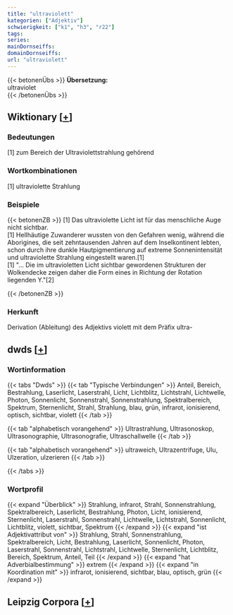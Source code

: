 ```yaml
---
title: "ultraviolett"
kategorien: ["Adjektiv"]
schwierigkeit: ["k1", "h3", "r22"]
tags:
series:
mainDornseiffs:
domainDornseiffs:
url: "ultraviolett"
---
```


{{< betonenÜbs >}}
**Übersetzung:**  
ultraviolet  
{{< /betonenÜbs >}}

## Wiktionary [[+](https://de.wiktionary.org/wiki/ultraviolett)]

### Bedeutungen
[1] zum Bereich der Ultraviolettstrahlung gehörend  

### Wortkombinationen
[1] ultraviolette Strahlung  

### Beispiele
{{< betonenZB >}}
[1] Das ultraviolette Licht ist für das menschliche Auge nicht sichtbar.  
[1] Hellhäutige Zuwanderer wussten von den Gefahren wenig, während die Aborigines, die seit zehntausenden Jahren auf dem Inselkontinent lebten, schon durch ihre dunkle Hautpigmentierung auf extreme Sonnenintensität und ultraviolette Strahlung eingestellt waren.[1]  
[1] "… Die im ultravioletten Licht sichtbar gewordenen Strukturen der Wolkendecke zeigen daher die Form eines in Richtung der Rotation liegenden Y."[2]  

{{< /betonenZB >}}
### Herkunft
Derivation (Ableitung) des Adjektivs violett mit dem Präfix ultra-  



## dwds [[+](https://www.dwds.de/wb/ultraviolett)]

### Wortinformation
{{< tabs "Dwds" >}}
{{< tab "Typische Verbindungen" >}}
Anteil, Bereich, Bestrahlung, Laserlicht, Laserstrahl, Licht, Lichtblitz, Lichtstrahl, Lichtwelle, Photon, Sonnenlicht, Sonnenstrahl, Sonnenstrahlung, Spektralbereich, Spektrum, Sternenlicht, Strahl, Strahlung, blau, grün, infrarot, ionisierend, optisch, sichtbar, violett
{{< /tab >}}

{{< tab "alphabetisch vorangehend" >}}
Ultrastrahlung, Ultrasonoskop, Ultrasonographie, Ultrasonografie, Ultraschallwelle
{{< /tab >}}

{{< tab "alphabetisch vorangehend" >}}
ultraweich, Ultrazentrifuge, Ulu, Ulzeration, ulzerieren
{{< /tab >}}

{{< /tabs >}}

### Wortprofil
{{< expand "Überblick" >}} Strahlung, infrarot, Strahl, Sonnenstrahlung, Spektralbereich, Laserlicht, Bestrahlung, Photon, Licht, ionisierend, Sternenlicht, Laserstrahl, Sonnenstrahl, Lichtwelle, Lichtstrahl, Sonnenlicht, Lichtblitz, violett, sichtbar, Spektrum {{< /expand >}}
{{< expand "ist Adjektivattribut von" >}} Strahlung, Strahl, Sonnenstrahlung, Spektralbereich, Licht, Bestrahlung, Laserlicht, Sonnenlicht, Photon, Laserstrahl, Sonnenstrahl, Lichtstrahl, Lichtwelle, Sternenlicht, Lichtblitz, Bereich, Spektrum, Anteil, Teil {{< /expand >}}
{{< expand "hat Adverbialbestimmung" >}} extrem {{< /expand >}}
{{< expand "in Koordination mit" >}} infrarot, ionisierend, sichtbar, blau, optisch, grün {{< /expand >}}

## Leipzig Corpora [[+](https://corpora.uni-leipzig.de/en/res?word=ultraviolett&corpusId=deu_newscrawl-public_2018)]

